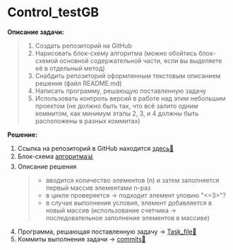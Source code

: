 # Control_testGB

**Описание задачи:**
> 1. Создать репозиторий на GitHub
> 2. Нарисовать блок-схему алгоритма (можно обойтись блок-схемой основной содержательной части, если вы выделяете её в отдельный метод)
> 3. Снабдить репозиторий оформленным текстовым описанием решения (файл README.md)
> 4. Написать программу, решающую поставленную задачу
> 5. Использовать контроль версий в работе над этим небольшим проектом (не должно быть так, что всё залито одним коммитом, как минимум этапы 2, 3, и 4 должны быть расположены в разных коммитах)


**Решение:**

1. Ссылка на репозиторий в GitHub находится [здесь📃](https://github.com/RadmirSh/Control_testGB/tree/main)
2. Блок-схема [алгоритма📊](https://github.com/RadmirSh/Control_testGB/blob/main/Task_flowchart/diagram%20(1).png)
3. Описание решения
   > * вводится количество элементов (n) и затем заполняется первый массив элементами n-раз
   > * в цикле проверяется → подходит элемент уловию "<=3>"?
   > * в случае выполнения условия, элемент добавляется в новый массив (использование счетчика → последовательное заполнение элементов в массиве)
4. Программа, решающая поставленную задачу → [Task_file💾](https://github.com/RadmirSh/Control_testGB/blob/main/Task_file/Program.cs)
5. Коммиты выполнения задачи → [commits📝](https://github.com/RadmirSh/Control_testGB/commits/main)